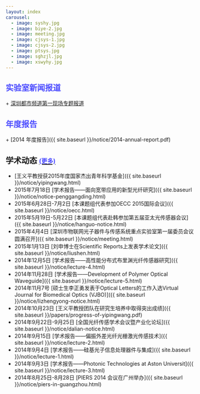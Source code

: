 ```yaml
---
layout: index
carousel:
  - image: syshy.jpg
  - image: biye-2.jpg
  - image: meeting.jpg
  - image: cjsys-1.jpg
  - image: cjsys-2.jpg
  - image: ptsys.jpg
  - image: sghzjl.jpg
  - image: xswyhy.jpg
---
```


<h2 style="color: #4D4DFF;">实验室新闻报道</h2>
+ <a href="http://www.s1979.com/dianshi/first/201505/21144461521.shtml">深圳都市频道第一现场专题报道<a>

<h2 style="color: #4D4DFF;">年度报告</h2>
+ [2014 年度报告]({{ site.baseurl }}/notice/2014-annual-report.pdf)

<h2 style="color: #4D4DFF;">学术动态 <a href="{{ site.baseurl }}/more/"><span style="font-size: 1.0rem; color: #4D4DFF;">(更多)</span></a></h2>

+ [王义平教授获2015年度国家杰出青年科学基金]({{ site.baseurl }}/notice/yipingwang.html)
+ 2015年7月18日
  [学术报告——面向宽带应用的新型光纤研究]({{ site.baseurl }}/notice/notice-penggangding.html)
+ 2015年6月28日-7月2日
  [本课题组代表参加OECC 2015国际会议]({{ site.baseurl }}/notice/oecc.html)
+ 2015年5月19日-5月22日
  [本课题组代表赴韩参加第五届亚太光传感器会议]({{ site.baseurl }}/notice/hanguo-notice.html)
+ 2015年4月4日
  [深圳市物联网光子器件与传感系统重点实验室第一届委员会议圆满召开]({{ site.baseurl }}/notice/meeting.html)
+ 2015年1月13日
  [刘申博士在Scientific Reports上发表学术论文]({{ site.baseurl }}/notice/liushen.html)
+ 2014年12月5日
  [学术报告——高性能分布式布里渊光纤传感器研究]({{ site.baseurl }}/notice/lecture-4.html)
+ 2014年11月28日
  [学术报告——Development of Polymer Optical Waveguide]({{ site.baseurl }}/notice/lecture-5.html)
+ 2014年11月7号
  [硕士生李正勇发表于Optical Letters的工作入选Virtual Journal for Biomedical Optics (VJBO)]({{ site.baseurl }}/notice/lizhengyong-notice.html)
+ 2014年10月23日
  [王义平教授团队在研究生培养中取得突出成绩]({{ site.baseurl }}/papers/progress-of-yipingwang.pdf)
+ 2014年9月22日-9月25日
  [全国光纤传感学术会议暨产业化论坛]({{ site.baseurl }}/notice/dalian-notice.html)
+ 2014年9月15日
  [学术报告——偏振外差光纤光栅激光传感技术]({{ site.baseurl }}/notice/lecture-2.html)
+ 2014年9月4日
  [学术报告——硅基光子信息处理器件与集成]({{ site.baseurl }}/notice/lecture-1.html)
+ 2014年9月3日
  [学术报告——Photonic Technologies at Aston Universit]({{ site.baseurl }}/notice/lecture-3.html)
+ 2014年8月25日-8月28日
  [PIERS 2014 会议在广州举办]({{ site.baseurl }}/notice/piers-in-guangzhou.html)
